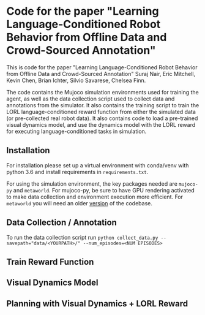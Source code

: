 # Code for the paper "Learning Language-Conditioned Robot Behavior from Offline Data and Crowd-Sourced Annotation"

This is code for the paper "Learning Language-Conditioned Robot Behavior from Offline Data and Crowd-Sourced Annotation" Suraj Nair, Eric Mitchell, Kevin Chen, Brian Ichter, Silvio Savarese, Chelsea Finn. 

The code contains the Mujoco simulation environments used for training the agent, as well as the data collection script used to collect data and annotations from the simulator. It also contains the training script to train the LORL language-conditioned reward function from either the simulated data (or pre-collected real robot data). It also contains code to load a pre-trained visual dynamics model, and use the dynamics model with the LORL reward for executing language-conditioned tasks in simulation.

## Installation

For installation please set up a virtual environment with conda/venv with python 3.6 and install requirements in `requirements.txt`.

For using the simulation environment, the key packages needed are `mujoco-py` and `metaworld`. For mujoco-py, be sure to have GPU rendering activated to make data collection and environment execution more efficient. For `metaworld` you will need an older [version](https://github.com/rlworkgroup/metaworld/tree/b016e6a25e485f1ffa8ccbf52df54ac204a81f31) of the codebase.

## Data Collection / Annotation

To run the data collection script run `python collect_data.py --savepath="data/<YOURPATH>/" --num_episodes=<NUM EPISODES>`

## Train Reward Function

## Visual Dynamics Model

## Planning with Visual Dynamics + LORL Reward

